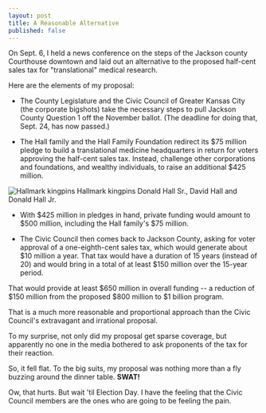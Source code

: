 ```yaml
---
layout: post
title: A Reasonable Alternative
published: false
---
```


On Sept. 6, I held a news conference on the steps of the Jackson county Courthouse downtown and laid out an alternative to the proposed half-cent sales tax for "translational" medical research.

Here are the elements of my proposal:

- The County Legislature and the Civic Council of Greater Kansas City (the corporate bigshots) take the necessary steps to pull Jackson County Question 1 off the November ballot. (The deadline for doing that, Sept. 24, has now passed.)

- The Hall family and the Hall Family Foundation redirect its $75 million pledge to build a translational medicine headquarters in return for voters approving the half-cent sales tax. Instead, challenge other corporations and foundations, and wealthy individuals, to raise an additional $425 million.
<img class="img-responsive" src=" }}/img/Don-Dave-Don-Hall.jpg" alt="Hallmark kingpins">
<span class="caption">Hallmark kingpins Donald Hall Sr., David Hall and Donald Hall Jr.</span>

- With $425 million in pledges in hand, private funding would amount to $500 million, including the Hall family's $75 million.

- The Civic Council then comes back to Jackson County, asking for voter approval of a one-eighth-cent sales tax, which would generate about $10 million a year. That tax would have a duration of 15 years (instead of 20) and would bring in a total of at least $150 million over the 15-year period.

That would provide at least $650 million in overall funding -- a reduction of $150 million from the proposed $800 million to $1 billion program.

That is a much more reasonable and proportional approach than the Civic Council's extravagant and irrational proposal.

To my surprise, not only did my proposal get sparse coverage, but apparently no one in the media bothered to ask proponents of the tax for their reaction.

So, it fell flat. To the big suits, my proposal was nothing more than a fly buzzing around the dinner table. **SWAT!**

Ow, that hurts. But wait 'til Election Day. I have the feeling that the Civic Council members are the ones who are going to be feeling the pain.
